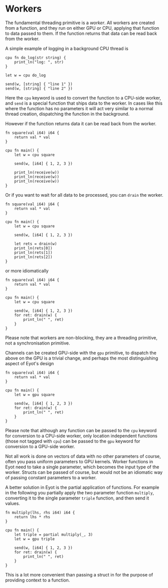 # Workers

The fundamental threading primitive is a *worker*.
All workers are created from a function, and they run on either GPU or CPU, applying that function to data passed to them.
If the function returns that data can be read back from the worker.

A simple example of logging in a background CPU thread is

```
cpu fn do_log(str string) {
	print_ln("log: ", str)
}

let w = cpu do_log

send(w, [string] { "line 1" })
send(w, [string] { "line 2" })
```

Here the `cpu` keyword is used to convert the function to a CPU-side worker, and `send` is a special function that ships data to the worker.
In cases like this where the function has no parameters it will act very similar to a normal thread creation, dispatching the function in the background.

However if the function returns data it can be read back from the worker.

```
fn square(val i64) i64 {
	return val * val
}

cpu fn main() {
	let w = cpu square
    
    send(w, [i64] { 1, 2, 3 })

	print_ln(receive(w))
	print_ln(receive(w))
	print_ln(receive(w))
}
```

Or if you want to wait for all data to be processed, you can `drain` the worker.

```
fn square(val i64) i64 {
	return val * val
}

cpu fn main() {
	let w = cpu square
    
    send(w, [i64] { 1, 2, 3 })
    
    let rets = drain(w)
	print_ln(rets[0])
	print_ln(rets[1])
	print_ln(rets[2])
}
```

or more idiomatically

```
fn square(val i64) i64 {
	return val * val
}

cpu fn main() {
	let w = cpu square
    
    send(w, [i64] { 1, 2, 3 })
    for ret: drain(w) {
        print_ln(" ", ret)
    }
}
```

Please note that workers are non-blocking, they are a threading primitive, not a synchronisation primitive.

Channels can be created GPU-side with the `gpu` primitive, to dispatch the above on the GPU is a trivial change, and perhaps the most distinguishing aspect of Eyot's design


```
fn square(val i64) i64 {
	return val * val
}

cpu fn main() {
	let w = gpu square
    
    send(w, [i64] { 1, 2, 3 })
    for ret: drain(w) {
        print_ln(" ", ret)
    }
}
```

Please note that although any function can be passed to the `cpu` keyword for conversion to a CPU-side worker, only location independent functions (those not tagged with `cpu`) can be passed to the `gpu` keyword for conversion to a GPU-side worker.

Not all work is done on vectors of data with no other parameters of course, often you pass uniform parameters to GPU kernels.
Worker functions in Eyot need to take a single parameter, which becomes the input type of the worker.
Structs can be passed of course, but would not be an idiomatic way of passing constant parameters to a worker.

A better solution in Eyot is the partial application of functions.
For example in the following you partially apply the two parameter function `multiply`, converting it to the single parameter `triple` function, and then send it values.

```
fn multiply(lhs, rhs i64) i64 {
	return lhs * rhs
}

cpu fn main() {
    let triple = partial multiply(_, 3)
	let w = gpu triple
    
    send(w, [i64] { 1, 2, 3 })
    for ret: drain(w) {
        print_ln(" ", ret)
    }
}
```

This is a lot more convenient than passing a struct in for the purpose of providing context to a function. 

